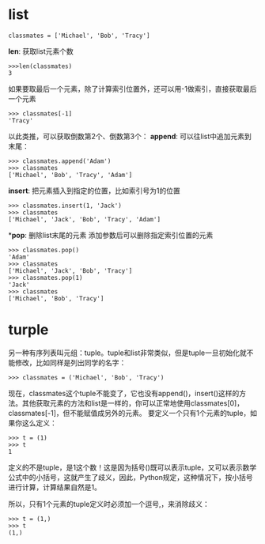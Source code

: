 # list
```
classmates = ['Michael', 'Bob', 'Tracy']
```
**len**:
获取list元素个数
```
>>>len(classmates)
3
```
如果要取最后一个元素，除了计算索引位置外，还可以用-1做索引，直接获取最后一个元素
```
>>> classmates[-1]
'Tracy'
```
以此类推，可以获取倒数第2个、倒数第3个：
**append**:
可以往list中追加元素到末尾：
```
>>> classmates.append('Adam')
>>> classmates
['Michael', 'Bob', 'Tracy', 'Adam']
```
**insert**:
把元素插入到指定的位置，比如索引号为1的位置
```
>>> classmates.insert(1, 'Jack')
>>> classmates
['Michael', 'Jack', 'Bob', 'Tracy', 'Adam']
```
***pop**:
删除list末尾的元素
添加参数后可以删除指定索引位置的元素
```
>>> classmates.pop()
'Adam'
>>> classmates
['Michael', 'Jack', 'Bob', 'Tracy']
>>> classmates.pop(1)
'Jack'
>>> classmates
['Michael', 'Bob', 'Tracy']
```
# turple
另一种有序列表叫元组：tuple。tuple和list非常类似，但是tuple一旦初始化就不能修改，比如同样是列出同学的名字：
```
>>> classmates = ('Michael', 'Bob', 'Tracy')
```
现在，classmates这个tuple不能变了，它也没有append()，insert()这样的方法。其他获取元素的方法和list是一样的，你可以正常地使用classmates[0]，classmates[-1]，但不能赋值成另外的元素。
要定义一个只有1个元素的tuple，如果你这么定义：
```
>>> t = (1)
>>> t
1
```
定义的不是tuple，是1这个数！这是因为括号()既可以表示tuple，又可以表示数学公式中的小括号，这就产生了歧义，因此，Python规定，这种情况下，按小括号进行计算，计算结果自然是1。

所以，只有1个元素的tuple定义时必须加一个逗号,，来消除歧义：
```
>>> t = (1,)
>>> t
(1,)
```

